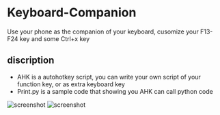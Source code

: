 # Keyboard-Companion
Use your phone as the companion of your keyboard, cusomize your F13-F24 key and some Ctrl+x key

## discription
- AHK is a autohotkey script, you can write your own script of your function key, or as extra keyboard key
- Print.py is a sample code that showing you AHK can call python code


![screenshot](https://i.imgur.com/AOjdCZC_d.webp?maxwidth=760&fidelity=grand)
![screenshot](https://imgur.com/fbR0d1M)
